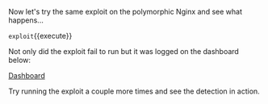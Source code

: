 Now let's try the same exploit on the polymorphic Nginx and see what happens...

`exploit`{{execute}}

Not only did the exploit fail to run but it was logged on the dashboard below: 

[Dashboard](https://[[HOST_SUBDOMAIN]]-8080-[[KATACODA_HOST]].environments.katacoda.com/)

Try running the exploit a couple more times and see the detection in action.
